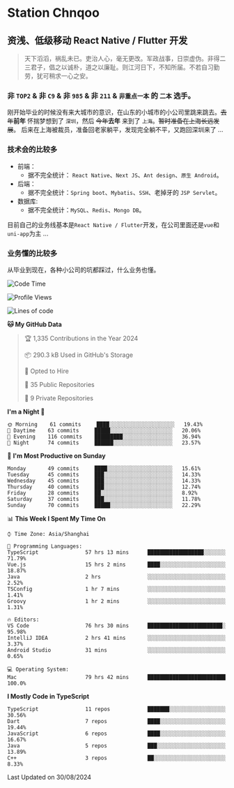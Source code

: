 # Station Chnqoo

## 资浅、低级移动 React Native / Flutter 开发

> 天下滔滔，祸乱未已。吏治人心，毫无更改。军政战事，日崇虚伪。非得二三君子，倡之以诚朴，道之以廉耻。则江河日下，不知所届。不若自习勤劳，犹可稍求一心之安。

### 非 `TOP2` & 非 `C9` & 非 `985` & 非 `211` & `非重点一本` 的 `二本` 选手。

刚开始毕业的时候没有来大城市的意识，在山东的小城市的小公司里跳来跳去。~~去年~~**前年** 怀揣梦想到了 `深圳`，然后 ~~今年~~**去年** 来到了 `上海`。~~暂时准备在上海长远发展~~。
后来在上海被裁员，准备回老家躺平，发现完全躺不平，又跑回深圳来了 ...

### 技术会的比较多

- 前端：
  - 据不完全统计： `React Native`、`Next JS`、`Ant design`、`原生 Android`。
- 后端：
  - 据不完全统计：`Spring boot`、`Mybatis`、`SSH`、老掉牙的 `JSP Servlet`。
- 数据库:
  - 据不完全统计：`MySQL`、`Redis`、`Mongo DB`。

目前自己的业务线基本是`React Native / Flutter`开发，在公司里面还是`vue`和`uni-app`为主 ...

### 业务懂的比较多

从毕业到现在，各种小公司的坑都踩过，什么业务也懂。

<!--START_SECTION:waka-->
![Code Time](http://img.shields.io/badge/Code%20Time-5%2C925%20hrs%2024%20mins-blue)

![Profile Views](http://img.shields.io/badge/Profile%20Views-2-blue)

![Lines of code](https://img.shields.io/badge/From%20Hello%20World%20I%27ve%20Written-295%20Thousand%20lines%20of%20code-blue)

**🐱 My GitHub Data** 

> 🏆 1,335 Contributions in the Year 2024
 > 
> 📦 290.3 kB Used in GitHub's Storage 
 > 
> 💼 Opted to Hire
 > 
> 📜 35 Public Repositories 
 > 
> 🔑 9 Private Repositories  
 > 
**I'm a Night 🦉** 

```text
🌞 Morning    61 commits     ████░░░░░░░░░░░░░░░░░░░░░   19.43% 
🌆 Daytime    63 commits     █████░░░░░░░░░░░░░░░░░░░░   20.06% 
🌃 Evening    116 commits    █████████░░░░░░░░░░░░░░░░   36.94% 
🌙 Night      74 commits     ██████░░░░░░░░░░░░░░░░░░░   23.57%

```
📅 **I'm Most Productive on Sunday** 

```text
Monday       49 commits     ████░░░░░░░░░░░░░░░░░░░░░   15.61% 
Tuesday      45 commits     ███░░░░░░░░░░░░░░░░░░░░░░   14.33% 
Wednesday    45 commits     ███░░░░░░░░░░░░░░░░░░░░░░   14.33% 
Thursday     40 commits     ███░░░░░░░░░░░░░░░░░░░░░░   12.74% 
Friday       28 commits     ██░░░░░░░░░░░░░░░░░░░░░░░   8.92% 
Saturday     37 commits     ███░░░░░░░░░░░░░░░░░░░░░░   11.78% 
Sunday       70 commits     █████░░░░░░░░░░░░░░░░░░░░   22.29%

```


📊 **This Week I Spent My Time On** 

```text
⌚︎ Time Zone: Asia/Shanghai

💬 Programming Languages: 
TypeScript               57 hrs 13 mins      ██████████████████░░░░░░░   71.79% 
Vue.js                   15 hrs 2 mins       ████░░░░░░░░░░░░░░░░░░░░░   18.87% 
Java                     2 hrs               ░░░░░░░░░░░░░░░░░░░░░░░░░   2.52% 
TSConfig                 1 hr 7 mins         ░░░░░░░░░░░░░░░░░░░░░░░░░   1.41% 
Groovy                   1 hr 2 mins         ░░░░░░░░░░░░░░░░░░░░░░░░░   1.31%

🔥 Editors: 
VS Code                  76 hrs 30 mins      ████████████████████████░   95.98% 
IntelliJ IDEA            2 hrs 41 mins       ░░░░░░░░░░░░░░░░░░░░░░░░░   3.37% 
Android Studio           31 mins             ░░░░░░░░░░░░░░░░░░░░░░░░░   0.65%

💻 Operating System: 
Mac                      79 hrs 42 mins      █████████████████████████   100.0%

```

**I Mostly Code in TypeScript** 

```text
TypeScript               11 repos            ███████░░░░░░░░░░░░░░░░░░   30.56% 
Dart                     7 repos             ████░░░░░░░░░░░░░░░░░░░░░   19.44% 
JavaScript               6 repos             ████░░░░░░░░░░░░░░░░░░░░░   16.67% 
Java                     5 repos             ███░░░░░░░░░░░░░░░░░░░░░░   13.89% 
C++                      3 repos             ██░░░░░░░░░░░░░░░░░░░░░░░   8.33%

```



 Last Updated on 30/08/2024
<!--END_SECTION:waka-->

<!---
ChenqiaoStation/ChenqiaoStation is a ✨ special ✨ repository because its `README.md` (this file) appears on your GitHub profile.
You can click the Preview link to take a look at your changes.
--->
